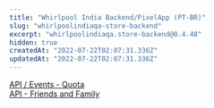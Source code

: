 ```yaml
---
title: "Whirlpool India Backend/PixelApp (PT-BR)"
slug: "whirlpoolindiaqa-store-backend"
excerpt: "whirlpoolindiaqa.store-backend@0.4.48"
hidden: true
createdAt: "2022-07-22T02:07:31.336Z"
updatedAt: "2022-07-22T02:07:31.336Z"
---
```

[API / Events - Quota](quota.md)  
[API - Friends and Family](friends.md)
